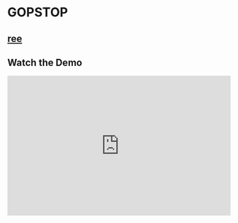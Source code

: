# GOPSTOP

## [ree](contact.md)
<h2>Watch the Demo</h2>

<iframe width="100%" height="315"
  src="https://www.youtube.com/embed/dQw4w9WgXcQ"
  frameborder="0"
  allowfullscreen>
</iframe>
